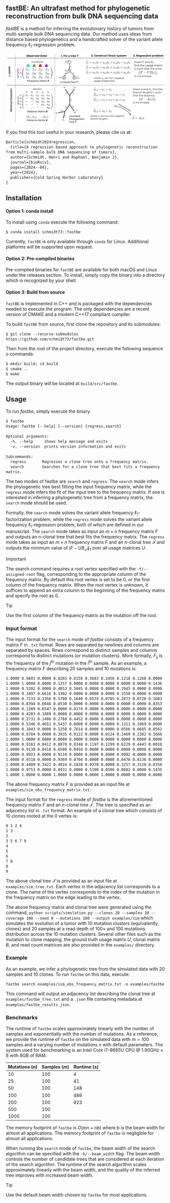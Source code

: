 ## fastBE: An ultrafast method for phylogenetic reconstruction from bulk DNA sequencing data

*fastBE* is a method for inferring the evolutionary history
of tumors from multi-sample bulk DNA sequencing data.
Our method uses ideas from distance based phylogenetics and 
a handcrafted solver of the variant allele frequency 
$\ell_1$-regression problem.

![overview](docs/overview.png)

If you find this tool useful in your research, please cite us at:
```
@article{schmidt2024regression,
  title={A regression based approach to phylogenetic reconstruction from multi-sample bulk DNA sequencing of tumors},
  author={Schmidt, Henri and Raphael, Benjamin J},
  journal={bioRxiv},
  pages={2024--04},
  year={2024},
  publisher={Cold Spring Harbor Laboratory}
}
```

## Installation

#### Option 1: conda install

To install using `conda` execute the following command:
```
$ conda install schmidt73::fastbe
```
Currently, `fastBE` is only available through `conda` for Linux. Additional
platforms will be supported upon request.

#### Option 2: Pre-compiled binaries

Pre-compiled binaries for `fastBE` are available for both macOS and Linux under the releases section. 
To install, simply copy the binary into a directory which is recognized by your shell.

#### Option 3: Build from source

`fastBE` is implemented in C++ and is packaged with the dependencies
needed to execute the program. The only dependencies are
a recent version of CMAKE and a modern C++17 compliant compiler.

To build `fastBE` from source, first clone the repository and its submodules:
```
$ git clone --recurse-submodules https://github.com/schmidt73/fastbe.git
```

Then from the root of the project directory, execute the following sequence o
commands:
```
$ mkdir build; cd build
$ cmake ..
$ make
```
The output binary will be located at `build/src/fastbe`.

## Usage

To run *fastbe*, simply execute the binary. 
```
$ fastbe
Usage: fastbe [--help] [--version] {regress,search}

Optional arguments:
  -h, --help     shows help message and exits 
  -v, --version  prints version information and exits 

Subcommands:
  regress       Regresses a clone tree onto a frequency matrix.
  search        Searches for a clone tree that best fits a frequency matrix.
```

The two modes of fastbe are `search` and `regress`. The `search` mode
infers the phylogenetic tree best fitting the input frequency matrix, while
the `regress` mode infers the fit of the input tree to the frequency matrix.
If one is interested in inferring a phylogenetic tree
from a frequency matrix, the `search` mode should be used. 

Formally, the `search` mode
solves the variant allele frequency $\ell_1$-factorization problem, 
while the `regress` mode solves the variant allele frequency 
$\ell_1$-regression problem, both of which are defined in 
our manuscript. 
The `search` mode takes as input an $m \times n$ frequency matrix $F$ 
and outputs an $n$-clonal tree that best fits the frequency matrix. 
The `regress` mode
takes as input an $m \times n$ frequency matrix $F$ and an $n$-clonal
tree $\mathcal{T}$ and outputs the minimum value of 
$\lVert F - UB_{\mathcal{T}} \rVert_1$ over all usage matrices $U$.

> [!IMPORTANT] 
> The search command requires a root vertex specified with the 
> `-f/--assigned-root` flag, corresponding to the appropriate column of the 
> frequency matrix. By default this root vertex is set to be $0$, or the
> first column of the frequency matrix. When the root vertex is unknown,
> it suffices to append an extra column to the beginning of the frequency matrix 
> and specify the root as $0$. 

> [!TIP]
> Use the first column of the frequency matrix as the mutation off the root.

### Input format

The input format for the `search` mode of *fastbe* consists of a frequency 
matrix $F$ in `.txt` format. Rows are separated by newlines
and columns are separated by spaces. Rows correspond
to distinct samples and columns correspond to distinct mutations 
(or mutation clusters).
More formally, $F_{ij}$ is the frequency of the $j^{\text{th}}$ mutation
in the $i^{\text{th}}$ sample. As an example, a frequency matrix $F$ 
describing $20$ samples and $10$ mutations is:
```
1.0000 0.9801 0.0000 0.8265 0.0156 0.3683 0.2450 0.1218 0.1260 0.0000
1.0000 1.0000 0.0000 0.1257 0.0000 0.0000 0.0000 0.0000 0.0000 0.1436
1.0000 0.5202 0.0000 0.4053 0.5045 0.0000 0.0000 0.1945 0.0000 0.0000
1.0000 0.3497 0.6616 0.1302 0.0000 0.0000 0.0000 0.1558 0.0000 0.0000
1.0000 0.7233 0.1356 0.5780 0.1640 0.0574 0.0785 0.2873 0.0728 0.1083
1.0000 0.8394 0.0646 0.8530 0.0000 0.0000 0.0000 0.0000 0.0000 0.8353
1.0000 0.1309 0.6547 0.0000 0.0174 0.0000 0.0000 0.0000 0.0000 0.0000
1.0000 0.4203 0.1889 0.0000 0.0000 0.0000 0.0000 0.0000 0.0000 0.0000
1.0000 0.2731 0.1406 0.2768 0.4452 0.0000 0.0000 0.0000 0.0000 0.0000
1.0000 0.5346 0.4651 0.5437 0.0000 0.0000 0.0000 0.1311 0.1069 0.0000
1.0000 0.1043 0.0000 0.1258 0.7614 0.0000 0.0000 0.0566 0.0685 0.0562
1.0000 0.8784 0.0000 0.3935 0.0122 0.0000 0.0124 0.2469 0.2382 0.1668
1.0000 1.0000 0.0000 0.0000 0.0000 0.0000 0.0000 0.0000 0.0000 0.0000
1.0000 0.9163 0.0412 0.8878 0.0348 0.1197 0.1299 0.6229 0.4443 0.0010
1.0000 0.9130 0.0418 0.6500 0.0458 0.0000 0.0000 0.0000 0.0000 0.0000
1.0000 0.8923 0.0000 0.9118 0.0000 0.0000 0.0000 0.9092 0.0000 0.0000
1.0000 0.9318 0.0000 0.9369 0.0704 0.0000 0.0000 0.8478 0.8136 0.0000
1.0000 0.4489 0.3422 0.4024 0.1828 0.0270 0.0000 0.3257 0.3120 0.0350
1.0000 0.9753 0.0000 0.8931 0.0000 0.5100 0.0506 0.0682 0.0000 0.1435
1.0000 1.0000 0.0000 1.0000 0.0000 0.0000 1.0000 0.0000 0.0000 0.0000
```

The above frequency matrix $F$ is provided as an input file at `examples/sim_obs_frequency_matrix.txt`.

The input format for the `regress` mode of *fastbe* is the aforementioned
frequency matrix $F$ and an $n$-clonal tree $\mathcal{T}$. The tree is specified
as an adjacency list in `.txt` format. An example of a clonal tree
which consists of $10$ clones rooted at the $0$ vertex is:
```
0 1 2 4
1 3
2
3 5 6 7 9
4
5
6
7 8
8
9
```

The above clonal tree $\mathcal{T}$ is provided as an input file at `examples/sim_tree.txt`. Each
vertex in the adjacency list corresponds to a clone. The name of the vertex corresponds
to the index of the mutation in the frequency matrix on the edge leading to the vertex.

The above frequency matrix and clonal tree were generated using the command,
`python scripts/simulation.py --clones 20 --samples 10 --coverage 100 --seed 0 --mutations 100 --output examples/sim`
which simulates the evolution of a tumor with $10$ mutation clusters (equivalently, clones) and $20$ samples at a 
read depth of $100\times$ and $100$ mutations distribution across the $10$ mutation clusters.
Several other files such as the mutation to clone mapping, the ground truth usage matrix $U$, clonal
matrix $B$, and read count matrices are also provided in the `examples/` directory.

### Example

As an example, we infer a phylogenetic tree from the simulated
data with $20$ samples and $10$ clones. To run `fastbe` on this data,
execute:
```
fastbe search examples/sim_obs_frequency_matrix.txt -o examples/fastbe
```
This command will output an adjacency list describing the clonal tree 
at `examples/fastbe_tree.txt` and a `.json` file containing metadata
at `examples/fastbe_results.json`.

### Benchmarks

The runtime of `fastbe` scales approximately linearly with the number 
of samples and exponentially with the number of mutations. As a 
reference, we provide the runtime of `fastbe` on the simulated data
with $m = 100$ samples and a varying number of mutations $n$ with
default parameters. The system used for benchmarking is an 
Intel Core i7-8665U CPU @ 1.90GHz × 8 with 8GB of RAM. 

| Mutations ($n$) | Samples ($m$) | Runtime (s) |
|-----------------|---------------|-------------|
| 10              | 100           | 4           |
| 25              | 100           | 41          |
| 50              | 100           | 148         |
| 100             | 100           | 486         |
| 200             | 100           | 923         |
| 500             | 100           |             |
| 1000            | 100           |             |

The memory footprint of `fastbe` is $O(mn + nb)$ where $b$ is the
beam width for almost all applications. The memory footprint of 
`fastbe` is negligible for almost all applications.

When running the `search` mode of `fastbe`, the beam width of the
search algorithm can be specified with the `-b/--beam_width` flag.
The beam width controls the number of candidate trees that are
considered at each iteration of the search algorithm. The runtime
of the search algorithm scales approximately linearly with the beam 
width, and the quality of the inferred tree improves with increased 
beam width. 

> [!TIP]
> Use the default beam width chosen by `fastbe` for most applications.
